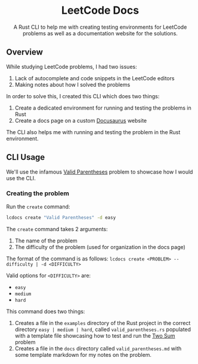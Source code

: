 <div align="center">
  <h1>LeetCode Docs</h1>
  <p>
    A Rust CLI to help me with creating testing environments for LeetCode problems as well as a documentation website for the solutions.
  </p>
</div>

## Overview
While studying LeetCode problems, I had two issues:
1. Lack of autocomplete and code snippets in the LeetCode editors
2. Making notes about how I solved the problems

In order to solve this, I created this CLI which does two things:
1. Create a dedicated environment for running and testing the problems in Rust
2. Create a docs page on a custom [Docusaurus](https://google.ca) website

The CLI also helps me with running and testing the problem in the Rust environment.

## CLI Usage
We'll use the infamous [Valid Parentheses](https://leetcode.com/problems/valid-parentheses/description/) problem to showcase how I would use the CLI.

### Creating the problem
Run the `create` command:
```bash
lcdocs create "Valid Parentheses" -d easy
```
The `create` command takes 2 arguments:
1. The name of the problem
2. The difficulty of the problem (used for organization in the docs page)

The format of the command is as follows: `lcdocs create <PROBLEM> --difficulty | -d <DIFFICULTY>`

Valid options for `<DIFFICULTY>` are:
- `easy`
- `medium`
- `hard`

This command does two things:
1. Creates a file in the `examples` directory of the Rust project in the correct directory `easy | medium | hard`, called `valid_parentheses.rs` populated with a template file showcasing how to test and run the [Two Sum](https://leetcode.com/problems/two-sum) problem
2. Creates a file in the `docs` directory called `valid_parentheses.md` with some template markdown for my notes on the problem.



